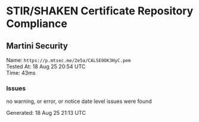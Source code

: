 # STIR/SHAKEN Certificate Repository Compliance

## Martini Security

Name: `https://p.mtsec.me/2e5a/CALSE0OK3HyC.pem`\
Tested At: 18 Aug 25 20:54 UTC\
Time: 43ms

### Issues

no warning, or error, or notice date level issues were found

Generated: 18 Aug 25 21:13 UTC